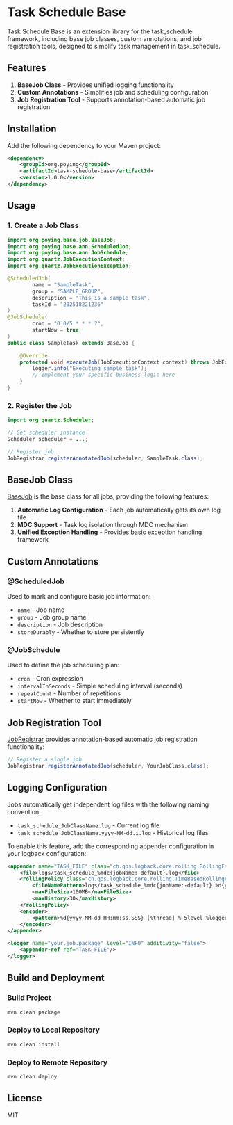 # Task Schedule Base

Task Schedule Base is an extension library for the task_schedule framework, including base job classes, custom annotations, and job registration tools, designed to simplify task management in task_schedule.

## Features

1. **BaseJob Class** - Provides unified logging functionality
2. **Custom Annotations** - Simplifies job and scheduling configuration
3. **Job Registration Tool** - Supports annotation-based automatic job registration

## Installation

Add the following dependency to your Maven project:

```xml
<dependency>
    <groupId>org.poying</groupId>
    <artifactId>task-schedule-base</artifactId>
    <version>1.0.0</version>
</dependency>
```

## Usage

### 1. Create a Job Class

```java
import org.poying.base.job.BaseJob;
import org.poying.base.ann.ScheduledJob;
import org.poying.base.ann.JobSchedule;
import org.quartz.JobExecutionContext;
import org.quartz.JobExecutionException;

@ScheduledJob(
        name = "SampleTask",
        group = "SAMPLE_GROUP",
        description = "This is a sample task",
        taskId = "202518221236"
)
@JobSchedule(
        cron = "0 0/5 * * * ?",
        startNow = true
)
public class SampleTask extends BaseJob {

    @Override
    protected void executeJob(JobExecutionContext context) throws JobExecutionException {
        logger.info("Executing sample task");
        // Implement your specific business logic here
    }
}
```

### 2. Register the Job

```java
import org.quartz.Scheduler;

// Get scheduler instance
Scheduler scheduler = ...;

// Register job
JobRegistrar.registerAnnotatedJob(scheduler, SampleTask.class);
```

## BaseJob Class

[BaseJob](file:///D:/develop_pro/coffee/task_schedule/quartz-extensions/src/main/java/org/quartz/extensions/BaseJob.java) is the base class for all jobs, providing the following features:

1. **Automatic Log Configuration** - Each job automatically gets its own log file
2. **MDC Support** - Task log isolation through MDC mechanism
3. **Unified Exception Handling** - Provides basic exception handling framework

## Custom Annotations

### @ScheduledJob

Used to mark and configure basic job information:

- `name` - Job name
- `group` - Job group name
- `description` - Job description
- `storeDurably` - Whether to store persistently

### @JobSchedule

Used to define the job scheduling plan:

- `cron` - Cron expression
- `intervalInSeconds` - Simple scheduling interval (seconds)
- `repeatCount` - Number of repetitions
- `startNow` - Whether to start immediately

## Job Registration Tool

[JobRegistrar](file:///D:/develop_pro/coffee/task_schedule/quartz-extensions/src/main/java/org/quartz/extensions/JobRegistrar.java) provides annotation-based automatic job registration functionality:

```java
// Register a single job
JobRegistrar.registerAnnotatedJob(scheduler, YourJobClass.class);
```

## Logging Configuration

Jobs automatically get independent log files with the following naming convention:
- `task_schedule_JobClassName.log` - Current log file
- `task_schedule_JobClassName.yyyy-MM-dd.i.log` - Historical log files

To enable this feature, add the corresponding appender configuration in your logback configuration:

```xml
<appender name="TASK_FILE" class="ch.qos.logback.core.rolling.RollingFileAppender">
    <file>logs/task_schedule_%mdc{jobName:-default}.log</file>
    <rollingPolicy class="ch.qos.logback.core.rolling.TimeBasedRollingPolicy">
        <fileNamePattern>logs/task_schedule_%mdc{jobName:-default}.%d{yyyy-MM-dd}.%i.log</fileNamePattern>
        <maxFileSize>100MB</maxFileSize>
        <maxHistory>30</maxHistory>
    </rollingPolicy>
    <encoder>
        <pattern>%d{yyyy-MM-dd HH:mm:ss.SSS} [%thread] %-5level %logger{36} - %msg%n</pattern>
    </encoder>
</appender>

<logger name="your.job.package" level="INFO" additivity="false">
    <appender-ref ref="TASK_FILE"/>
</logger>
```

## Build and Deployment

### Build Project

```bash
mvn clean package
```

### Deploy to Local Repository

```bash
mvn clean install
```

### Deploy to Remote Repository

```bash
mvn clean deploy
```

## License

MIT